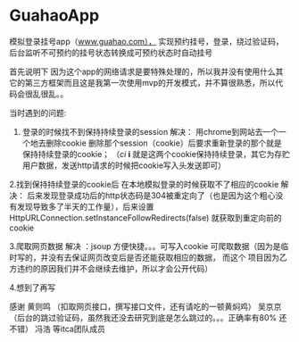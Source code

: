 # GuahaoApp
模拟登录挂号app（www.guahao.com）， 实现预约挂号，登录，绕过验证码，后台监听不可预约的挂号状态转换成可预约状态时自动挂号

首先说明下 因为这个app的网络请求是要特殊处理的，所以我并没有使用什么其它的第三方框架而且这是我第一次使用mvp的开发模式，并不算很熟悉，所以代码会很乱很乱。。


当时遇到的问题:
  1. 登录的时候找不到保持持续登录的session 
  解决： 用chrome到网站去一个一个地去删除cookie 删除那个session（cookie）后要求重新登录的那个就是 保持持续登录的cookie；
  （_ci_ __i__ 就是这两个cookie保持持续登录，其它为存贮用户数据，发送http请求的时候把cookie写入头发送即可）
  
  2.找到保持持续登录的cookie后 在本地模拟登录的时候获取不了相应的cookie
  解决： 后来发现登录成功后的http状态码是304被重定向了（也是因为这个粗心没有发现导致多了半天的工作量），后来设置
   HttpURLConnection.setInstanceFollowRedirects(false) 就获取到重定向前的cookie
   
   3.爬取网页数据
  解决 ：jsoup 方便快捷。。。可写入cookie 可爬取数据（因为是临时写的，并没有去保证网页改变后是否还能获取相应的数据， 而这个
  项目因为乙方违约的原因我们并不会继续去维护，所以才会公开代码）
  
  4.想到了再写
  
  
感谢
 黄则鸣 （扣取网页接口，撰写接口文件，还有请吃的一顿黄焖鸡）
 吴京京 （后台的跳过验证码，虽然我还没去研究到底是怎么跳过的。。。正确率有80% 还不错）
 冯浩 等itca团队成员
